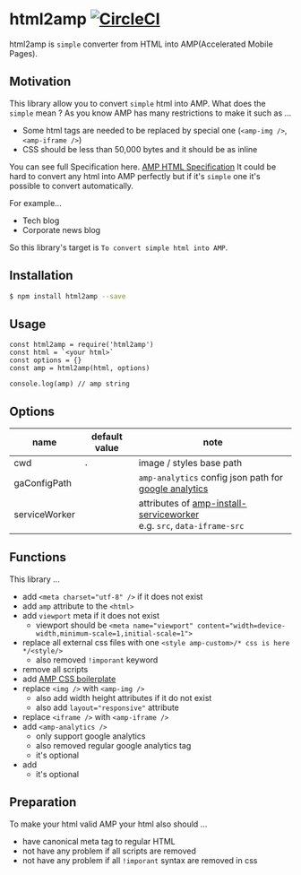 
# html2amp [![CircleCI](https://circleci.com/gh/tomoyukikashiro/html2amp/tree/master.svg?style=svg)](https://circleci.com/gh/tomoyukikashiro/html2amp/tree/master)

html2amp is `simple` converter from HTML into AMP(Accelerated Mobile Pages).

## Motivation

This library allow you to convert `simple` html into AMP. What does the `simple` mean ?
As you know AMP has many restrictions to make it such as ...

- Some html tags are needed to be replaced by special one (`<amp-img />`, `<amp-iframe />`)
- CSS should be less than 50,000 bytes and it should be as inline

You can see full Specification here.
[AMP HTML Specification](https://www.ampproject.org/docs/fundamentals/spec)
It could be hard to convert any html into AMP perfectly but if it's `simple` one it's possible to convert automatically.

For example...

- Tech blog
- Corporate news blog

So this library's target is `To convert simple html into AMP`.

## Installation

```bash
$ npm install html2amp --save
```

## Usage

```nodejs
const html2amp = require('html2amp')
const html = `<your html>`
const options = {}
const amp = html2amp(html, options)

console.log(amp) // amp string
```

## Options

name | default value | note
------------ | ------------- | ------------- 
cwd|`.`|image / styles base path
gaConfigPath| |`amp-analytics` config json path for [google analytics](https://www.ampproject.org/docs/analytics/analytics-vendors)
serviceWorker| |attributes of [amp-install-serviceworker](https://www.ampproject.org/docs/reference/components/amp-install-serviceworker) <br/> e.g. `src`, `data-iframe-src`


## Functions

This library ...

- add `<meta charset="utf-8" />` if it does not exist
- add `amp` attribute to the `<html>`
- add `viewport` meta if it does not exist
  - viewport should be `<meta name="viewport" content="width=device-width,minimum-scale=1,initial-scale=1">`
- replace all external css files with one `<style amp-custom>/* css is here */<style/>`
    - also removed `!imporant` keyword
- remove all scripts
- add [AMP CSS boilerplate](https://www.ampproject.org/docs/fundamentals/converting/resolving-errors#include-amp-css-boilerplate)
- replace `<img />` with `<amp-img />`
  - also add width height attributes if it do not exist
  - also add `layout="responsive"` attribute
- replace `<iframe />` with `<amp-iframe />`
- add `<amp-analytics />`
  - only support google analytics
  - also removed regular google analytics tag
  - it's optional 
- add [<amp-install-serviceworker>](https://www.ampproject.org/docs/reference/components/amp-install-serviceworker)
  - it's optional 

## Preparation

To make your html valid AMP your html also should ...

- have canonical meta tag to regular HTML
- not have any problem if all scripts are removed
- not have any problem if all `!imporant` syntax are removed in css
